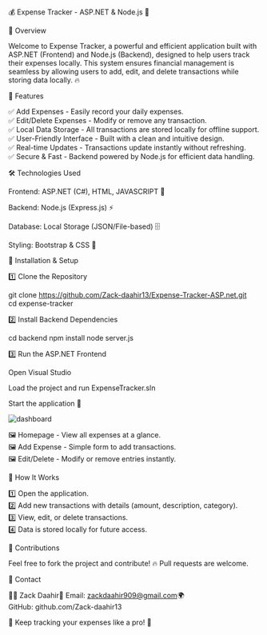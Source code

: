 💰 Expense Tracker - ASP.NET & Node.js 🚀

📌 Overview

Welcome to Expense Tracker, a powerful and efficient application built with ASP.NET (Frontend) and Node.js (Backend), designed to help users track their expenses locally. This system ensures financial management is seamless by allowing users to add, edit, and delete transactions while storing data locally. 🔥

🎯 Features

✅ Add Expenses - Easily record your daily expenses.<br/>
✅ Edit/Delete Expenses - Modify or remove any transaction. <br/>
✅ Local Data Storage - All transactions are stored locally for offline support. <br/>
✅ User-Friendly Interface - Built with a clean and intuitive design.<br/>
✅ Real-time Updates - Transactions update instantly without refreshing.<br/>
✅ Secure & Fast - Backend powered by Node.js for efficient data handling.<br/>

🛠️ Technologies Used

Frontend: ASP.NET (C#), HTML, JAVASCRIPT 🎨

Backend: Node.js (Express.js) ⚡

Database: Local Storage (JSON/File-based) 🗄️

Styling: Bootstrap & CSS 💅

🔧 Installation & Setup

1️⃣ Clone the Repository

git clone https://github.com/Zack-daahir13/Expense-Tracker-ASP.net.git <br/>
cd expense-tracker

2️⃣ Install Backend Dependencies 

cd backend
npm install
node server.js

3️⃣ Run the ASP.NET Frontend

Open Visual Studio

Load the project and run ExpenseTracker.sln

Start the application 🚀

![dashboard](https://github.com/user-attachments/assets/3f6bad6f-3126-4e9c-8728-559e46bde80d)


🖼️ Homepage - View all expenses at a glance.<br/>
🖼️ Add Expense - Simple form to add transactions. <br/>
🖼️ Edit/Delete - Modify or remove entries instantly. <br/>

🚀 How It Works

1️⃣ Open the application. <br/>
2️⃣ Add new transactions with details (amount, description, category). <br/>
3️⃣ View, edit, or delete transactions. <br/>
4️⃣ Data is stored locally for future access. <br/>

🤝 Contributions

Feel free to fork the project and contribute! 🔥 Pull requests are welcome.

📩 Contact

👨‍💻 Zack Daahir📧 Email: zackdaahir909@gmail.com🌍<br/>
GitHub: github.com/Zack-daahir13

🚀 Keep tracking your expenses like a pro! 💸

